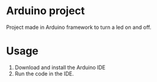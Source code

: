 # Arduino project

Project made in Arduino framework to turn a led on and off.

# Usage 

1. Download and install the Arduino IDE
2. Run the code in the IDE. 
